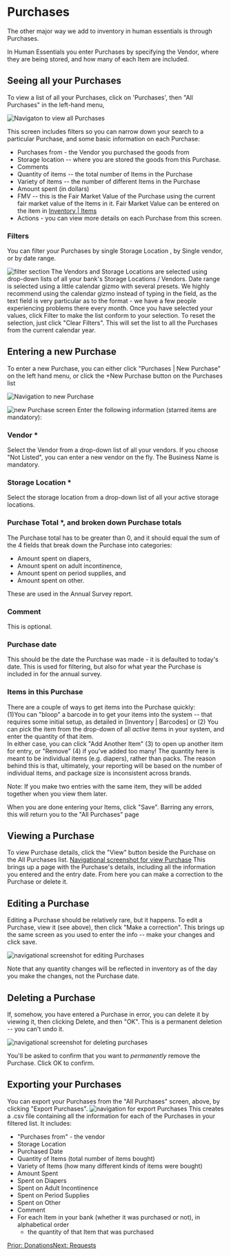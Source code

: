 # Purchases
The other major way we add to inventory in human essentials is through Purchases.

In Human Essentials you enter Purchases by specifying the Vendor, where they are being stored, and how many of each Item are included.

## Seeing all your Purchases

To view a list of all your Purchases, click on 'Purchases', then "All Purchases" in the left-hand menu,

![Navigaton to view all Purchases](images/essentials/purchases/essentials_purchases_1.png)

This screen includes filters so you can narrow down your search to a particular Purchase, and some basic information on each Purchase:
- Purchases from - the Vendor you purchased the goods from
- Storage location -- where you are stored the goods from this Purchase.
- Comments
- Quantity of items -- the total number of Items in the Purchase
- Variety of items -- the number of different Items in the Purchase
- Amount spent (in dollars)
- FMV -- this is the Fair Market Value of the Purchase using the current fair market value of the Items in it.  Fair Market Value can be entered on the item in [Inventory | Items](inventory_items.md)
- Actions - you can view more details on each Purchase from this screen.

### Filters
You can filter your Purchases by single Storage Location , by Single vendor, or by date range.

![filter section](images/essentials/purchases/essentials_purchases_2.png)
The Vendors and Storage Locations are selected using drop-down lists of all your bank's Storage Locations / Vendors.
Date range is selected using a little calendar gizmo with several presets.   We highly recommend using the calendar gizmo instead of typing in the field, as the text field is very particular as to the format - we have a few people experiencing problems there every month.
Once you have selected your values,  click Filter to make the list conform to your selection.  To reset the selection, just click "Clear Filters".  This will set the list to all the Purchases from the current calendar year.

## Entering a new Purchase
To enter a new Purchase,  you can either click "Purchases | New Purchase" on the left hand menu, or click the +New Purchase button on the Purchases list

![Navigation to new Purchase](images/essentials/purchases/essentials_purchases_3.png)

![new Purchase screen](images/essentials/purchases/essential_purchases_4.png)
Enter the following information (starred items are mandatory):
### Vendor *
Select the Vendor from a drop-down list of all your vendors. If you choose "Not Listed", you can enter a new vendor on the fly.  The Business Name is mandatory.
### Storage Location *
Select the storage location from a drop-down list of all your active storage locations.
### Purchase Total *, and broken down Purchase totals
The Purchase total has to be greater than 0,  and it should equal the sum of the 4 fields that break down the Purchase into categories:
- Amount spent on diapers,
- Amount spent on adult incontinence,
- Amount spent on period supplies, and   
- Amount spent on other.

These are used in the Annual Survey report.
### Comment
This is optional.  
### Purchase date
This should be the date the Purchase was made - it is defaulted to today's date.  This is used for filtering,  but also for what year the Purchase is included in for the annual survey.
### Items in this Purchase
There are a couple of ways to get items into the Purchase quickly:  
(1)You can "bloop" a barcode in to get your items into the system -- that requires some initial setup, as detailed in [Inventory | Barcodes] or (2)  You can pick the item from the drop-down of all *active* items in your system, and enter the quantity of that item.  
In either case,  you can click "Add Another Item" (3)  to open up another item for entry, or "Remove" (4) if you've added too many!
The quantity here is meant to be individual items (e.g. diapers), rather than packs.   The reason behind this is that, ultimately, your reporting will be based on the number of individual items,  and package size is inconsistent across brands.

Note:  If you make two entries with the same item, they will be added together when you view them later.

When you are done entering your Items,  click "Save".  Barring any errors, this will return you to the "All Purchases" page

## Viewing a Purchase
To view Purchase details, click the "View" button beside the Purchase on the All Purchases list.
[ Navigational screenshot for view Purchase](images/essentials/purchases/essential_purchases_4.png)
This brings up a page with the Purchase's details, including all the information you entered and the entry date.   From here you can make a correction to the Purchase or delete it.


## Editing a Purchase
Editing a Purchase should be relatively rare, but it happens.  To edit a Purchase,  view it (see above), then click "Make a correction".  This brings up the same screen as you used to enter the info -- make your changes and click save.

![navigational screenshot for editing Purchases](images/essentials/purchases/essentials_purchases_edit_navigation.png)

Note that any quantity changes will be reflected in inventory as of the day you make the changes,  not the Purchase date.

## Deleting a Purchase
If, somehow, you have entered a Purchase in error, you can delete it by viewing it, then clicking Delete, and then "OK".  This is a permanent deletion -- you can't undo it.


![navigational screenshot for deleting purchases](images/essentials/purchases/essentials_purchases_delete_navigation.png)

You'll be asked to confirm that you want to *permanently* remove the Purchase.   Click OK to confirm.

## Exporting your Purchases
You can export your Purchases from the "All Purchases" screen, above, by clicking "Export Purchases".
![navigation for export Purchases](images/essentials/purchases/essentials_purchases_export_navigation.png)
This creates a .csv file containing all the information for each of the Purchases in your filtered list.
It includes:
- "Purchases from" - the vendor
- Storage Location
- Purchased Date
- Quantity of Items (total number of items bought)
- Variety of Items (how many different kinds of items were bought)
- Amount Spent
- Spent on Diapers
- Spent on Adult Incontinence
- Spent on Period Supplies
- Spent on Other
- Comment
- For each Item in your bank (whether it was purchased or not), in alphabetical order
  - the quantity of that Item that was purchased

    
[Prior: Donations](essentials_donations.md)[Next: Requests](essentials_requests.md)